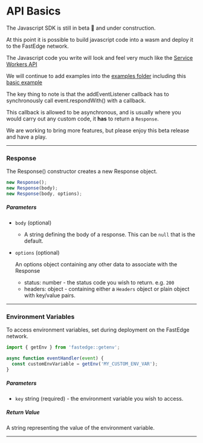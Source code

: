 # API Basics

The Javascript SDK is still in beta 🚧 and under construction.

At this point it is possible to build javascript code into a wasm and deploy it to the FastEdge
network.

The Javascript code you write will look and feel very much like the
[Service Workers API](https://developer.mozilla.org/en-US/docs/Web/API/Service_Worker_API)

We will continue to add examples into the [examples folder](./examples) including this
[basic example](./examples/basic.js)

The key thing to note is that the addEventListener callback has to synchronously call
event.respondWith() with a callback.

This callback is allowed to be asynchronous, and is usually where you would carry out any custom
code, it **has** to return a `Response`.

We are working to bring more features, but please enjoy this beta release and have a play.

---

### Response

The Response() constructor creates a new Response object.

```js
new Response();
new Response(body);
new Response(body, options);
```

##### Parameters

- `body` (optional)

  - A string defining the body of a response. This can be `null` that is the default.

- `options` (optional)

  An options object containing any other data to associate with the Response

  - status: number - the status code you wish to return. e.g. `200`
  - headers: object - containing either a `Headers` object or plain object with key/value pairs.

---

### Environment Variables

To access environment variables, set during deployment on the FastEdge network.

```js
import { getEnv } from 'fastedge::getenv';

async function eventHandler(event) {
  const customEnvVariable = getEnv('MY_CUSTOM_ENV_VAR');
}
```

##### Parameters

- `key` string (required) - the environment variable you wish to access.

##### Return Value

A string representing the value of the environment variable.

---

